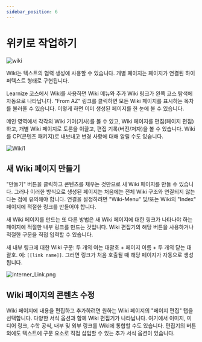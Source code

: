 ```yaml
---
sidebar_position: 6
---
```


# 위키로 작업하기

![wiki](/img/courses/wiki.png)



Wiki는 텍스트의 협력 생성에 사용할 수 있습니다. 개별 페이지는 페이지가 연결된 하이퍼텍스트 형태로 구현됩니다.

Learnize 코스에서 Wiki를 사용하면 Wiki 메뉴와 추가 Wiki 링크가 왼쪽 코스 탐색에 자동으로 나타납니다. "From AZ" 링크를 클릭하면 모든 Wiki 페이지를 표시하는 목차를 불러올 수 있습니다. 이렇게 하면 이미 생성된 페이지를 한 눈에 볼 수 있습니다.

메인 영역에서 각각의 Wiki 기여(기사)를 볼 수 있고, Wiki 페이지를 편집(페이지 편집)하고, 개별 Wiki 페이지로 토론을 이끌고, 편집 기록(버전/저자)을 볼 수 있습니다. Wiki를 CP(콘텐츠 패키지)로 내보내고 변경 사항에 대해 알릴 수도 있습니다.

![Wiki1](/img/courses/Wiki1.png)

## 새 Wiki 페이지 만들기

"만들기" 버튼을 클릭하고 콘텐츠를 채우는 것만으로 새 Wiki 페이지를 만들 수 있습니다. 그러나 이러한 방식으로 생성된 페이지는 처음에는 전체 Wiki 구조와 연결되지 않는다는 점에 유의해야 합니다. 연결을 설정하려면 "Wiki-Menu" 및/또는 Wiki의 "Index" 페이지에 적절한 링크를 만들어야 합니다.

새 Wiki 페이지를 만드는 또 다른 방법은 새 Wiki 페이지에 대한 링크가 나타나야 하는 페이지에 적절한 내부 링크를 만드는 것입니다. Wiki 편집기의 해당 버튼을 사용하거나 적절한 구문을 직접 입력할 수 있습니다.

새 내부 링크에 대한 Wiki 구문: 두 개의 여는 대괄호 + 페이지 이름 + 두 개의 닫는 대괄호. 예: `[[link name]]`. 그러면 링크가 처음 호출될 때 해당 페이지가 자동으로 생성됩니다.

![interner_Link.png](/img/courses/interner_Link.png)

## Wiki 페이지의 콘텐츠 수정

Wiki 페이지에 내용을 편집하고 추가하려면 원하는 Wiki 페이지의 "페이지 편집" 탭을 선택합니다. 다양한 서식 옵션과 함께 Wiki 편집기가 나타납니다. 여기에서 이미지, 미디어 링크, 수학 공식, 내부 및 외부 링크를 Wiki에 통합할 수도 있습니다. 편집기의 버튼 외에도 텍스트에 구문 요소로 직접 삽입할 수 있는 추가 서식 옵션이 있습니다.
